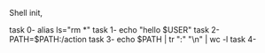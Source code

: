 Shell init, 

task 0-  alias ls="rm *"
task 1-  echo "hello $USER"
task 2-  PATH=$PATH:/action
task 3-  echo $PATH | tr ":" "\n" | wc -l
task 4-  
